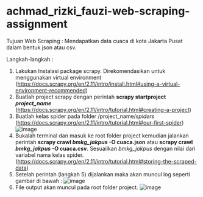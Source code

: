 # achmad_rizki_fauzi-web-scraping-assignment

Tujuan Web Scraping :
Mendapatkan data cuaca di kota Jakarta Pusat dalam bentuk json atau csv.

Langkah-langkah :
1. Lakukan Instalasi package scrapy. Direkomendasikan untuk menggunakan virtual environment (https://docs.scrapy.org/en/2.11/intro/install.html#using-a-virtual-environment-recommended)
2. Buatlah project scrapy dengan perintah **scrapy startproject _project_name_** (https://docs.scrapy.org/en/2.11/intro/tutorial.html#creating-a-project)
3. Buatlah kelas spider pada folder /project_name/_spiders_ (https://docs.scrapy.org/en/2.11/intro/tutorial.html#our-first-spider)
   ![image](https://github.com/user-attachments/assets/fba6e234-d45f-4be7-9627-07727abe6816)
4. Bukalah terminal dan masuk ke root folder project kemudian jalankan perintah **scrapy crawl _bmkg_jakpus_ -O cuaca.json** atau **scrapy crawl _bmkg_jakpus_ -O cuaca.csv**. Sesuailkan _bmkg_jakpus_ dengan nilai dari variabel nama kelas spider. (https://docs.scrapy.org/en/2.11/intro/tutorial.html#storing-the-scraped-data)
5. Setelah perintah (langkah 5) dijalankan maka akan muncul log seperti gambar di bawah :
   ![image](https://github.com/user-attachments/assets/e803c43b-093c-4768-8399-333f6ec059d4)
6. File output akan muncul pada root folder project.
   ![image](https://github.com/user-attachments/assets/ee4b479f-9c7a-4ede-8c4a-2baadc7f1169)




 
